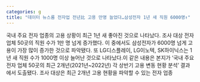```yaml
---
categories: g
title: "데이터 뉴스룸 전자업 전년比 고용 만명 늘었다…삼성전자 1년 새 직원 6000명↑"
---
```

국내 주요 전자 업종의 고용 상황이 최근 1년 새 좋아진 것으로 나타났다. 조사 대상 전자 업체 50곳의 직원 수가 1만 명 넘게 증가했다. 이 중에서도 삼성전자가 6000명 넘게 고용이 가장 많이 증가한 것으로 파악됐다. 또 LG디스플레이, LG이노텍, SK하이닉스는 1년 새 직원 수가 1000명 이상 늘어난 것으로 나타났다.이 같은 내용은 본지가 ‘국내 주요 전자 업체 50곳의 최근 2개년(2021년~2022년) 각 상반기 고용 변동 현황 분석’ 결과에서 도출됐다. 조사 대상은 최근 2개년 고용 현황을 파악할 수 있는 전자 업종
